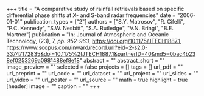 +++
title = "A comparative study of rainfall retrievals based on specific differential phase shifts at X- and S-band radar frequencies"
date = "2006-01-01"
publication_types = ["2"]
authors = ["S.Y. Matrosov", "R. Cifelli", "P.C. Kennedy", "S.W. Nesbitt", "S.A. Rutledge", "V.N. Bringi", "B.E. Martner"]
publication = "In: Journal of Atmospheric and Oceanic Technology, (23), 7, _pp. 952-963_, https://doi.org/10.1175/JTECH1887.1, https://www.scopus.com/inward/record.uri?eid=2-s2.0-33747172835&doi=10.1175%2fJTECH1887.1&partnerID=40&md5=0bac4b238ef0253269a0981488ef8e18"
abstract = ""
abstract_short = ""
image_preview = ""
selected = false
projects = []
tags = []
url_pdf = ""
url_preprint = ""
url_code = ""
url_dataset = ""
url_project = ""
url_slides = ""
url_video = ""
url_poster = ""
url_source = ""
math = true
highlight = true
[header]
image = ""
caption = ""
+++
